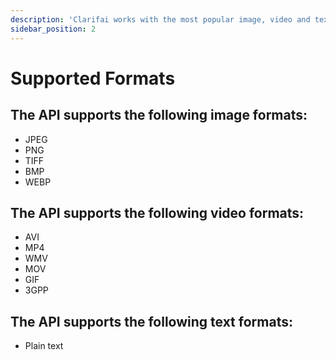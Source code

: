 ```yaml
---
description: 'Clarifai works with the most popular image, video and text formats.'
sidebar_position: 2
---
```


# Supported Formats

## The API supports the following image formats:

* JPEG
* PNG
* TIFF
* BMP
* WEBP

## The API supports the following video formats:

* AVI
* MP4
* WMV
* MOV
* GIF
* 3GPP

## The API supports the following text formats:

* Plain text

